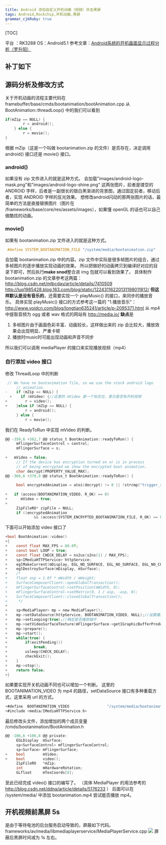 ```yaml
---
title: Android 添加自定义开机动画（视频）并去黑屏
tags: Android,Rockchip,开机动画,黑屏
grammar_cjkRuby: true
---
```

[TOC]

平台 ：RK3288
OS：Android5.1
参考文章：[Android系统的开机画面显示过程分析（罗升阳）](http://blog.csdn.net/luoshengyang/article/details/7691321)
## 补丁如下

## 源码分析及修改方式
关于开机动画的流程主要代码在 
framebuffer/base/cmds/bootanimation/bootAnimation.cpp 
从 BootAnimation::threadLoop() 中的我们可以看到
```c
if(mZip == NULL) {    
        r = android();
    } else {
        r = movie();
}
```
根据 mZip（这是一个叫做 bootanimation.zip 的文件）是否存在，决定调用 android() 接口还是 movie() 接口。
### android() 
如果没有 zip 文件进入的就是这种方式。
会加载"images/android-logo-mask.png"和"images/android-logo-shine.png" 这两张图片，前者是镂空的 ANDROID 字样，后者是一副很长的银白黑渐进的背景图，通过固定前者，移动后者，实现 ANDROID 字样的反光效果。
想修改android闪动的那两张图片的话，最简单的方法是直接替换图片（图片在 /frameworks/base/core/res/assets/images），如果懂 openGL 的话也可以自己做酷炫的动画。

### movie()
如果有 bootanimation.zip 文件进入的就是这种方式。
```c
 #define SYSTEM_BOOTANIMATION_FILE "/system/media/bootanimation.zip"
 ```
会加载 bootanimation.zip 中的内容。zip 文件中实际是很多帧图片的组合，通过多帧图片的逐步播放实现动画的效果。
所以把做好的动画拷贝到编译好对应的目录下即可，然后执行**make snod**整合进 img 包就可以看到效果了。
具体制作 bootanimation.zip 的文章参考这两篇：
http://blog.csdn.net/mlbcday/article/details/7410509
http://luq1985428.blog.163.com/blog/static/12243116220131198011812/
**但这样默认是没有音乐的**，还需要实现一个 playMusic() 的接口，来同步的播放音乐。
具体实现 playMusic() 接口的方式参考这一篇的 "1.播放音乐"：
http://www.voidcn.com/blog/longtian635241/article/p-2095371.html
从 mp4 中提取音频为 ogg 或者 wav 格式的网站有
http://media.io/
**缺点**是
1. 多帧图片由于画面色彩丰富、动画较长，这样做出来的 zip 会比较大，播放效果会出现明显、严重卡顿
2. 播放时music时可能出现动画和声音不同步

所以我们可以调用 mediaPlayer 的接口来实现播放视频（mp4）
### 自行添加 video 接口
修改 ThreadLoop 中的判断
```c
 // We have no bootanimation file, so we use the stock android logo
     // animation.
-    if (mZip == NULL) {
  +    if (mVideo) {//这里的 mVideo 是一个标志位，表示是否有开机视频
+        r = video();
+    }else if (mZip == NULL) {
         r = android();
     } else {
         r = movie();
```
我们在 ReadyToRun 中实现 mVideo 的判断。
```c
@@ -359,6 +362,7 @@ status_t BootAnimation::readyToRun() {
     mFlingerSurfaceControl = control;
     mFlingerSurface = s;
 
+	mVideo = false;
     // If the device has encryption turned on or is in process
     // of being encrypted we show the encrypted boot animation.
     char decrypt[PROPERTY_VALUE_MAX];
@@ -366,6 +370,9 @@ status_t BootAnimation::readyToRun() {
 
     bool encryptedAnimation = atoi(decrypt) != 0 || !strcmp("trigger_restart_min_framework", decrypt);
 
+   if (access(BOOTANIMATION_VIDEO, R_OK) == 0) 
+      mVideo = true;
+
     ZipFileRO* zipFile = NULL;
     if ((encryptedAnimation 
             && (access(SYSTEM_ENCRYPTED_BOOTANIMATION_FILE, R_OK) == 0) 
```
下面可以开始添加 video 接口了
```c
+bool BootAnimation::video()
+{
+    const float MAX_FPS = 60.0f;
+    const bool LOOP = true;
+    const float CHECK_DELAY = ns2us(s2ns(1) / MAX_FPS);
+    sp<IMediaHTTPService> httpService;
+    eglMakeCurrent(mDisplay, EGL_NO_SURFACE, EGL_NO_SURFACE, EGL_NO_CONTEXT);
+    eglDestroySurface(mDisplay, mSurface);
+    /*
+    float asp = 1.0f * mWidth / mHeight;
+    SurfaceComposerClient::openGlobalTransaction();
+    mFlingerSurfaceControl->setPosition(mWidth, 0);
+    mFlingerSurfaceControl->setMatrix(0, 1 / asp, -asp, 0);
+    SurfaceComposerClient::closeGlobalTransaction();
+     */
+
+    sp<MediaPlayer> mp = new MediaPlayer();
+    mp->setDataSource(httpService, BOOTANIMATION_VIDEO, NULL);//设置播放资源
+    mp->setLooping(true);//确定是否播放循环
+    mp->setVideoSurfaceTexture(mFlingerSurface->getIGraphicBufferProducer());
+    mp->prepare();
+    mp->start();
+    while(true) {
+        if(exitPending())
+            break;
+        usleep(CHECK_DELAY);
+        checkExit();
+    }
+    mp->stop();
+    return false;
+}
```
如果要实现开关机动画不同也可以增加一个判断。
这里的  BOOTANIMATION_VIDEO 为 mp4 的路径，setDataSource 接口有多种重载方式，这里采用 url 的方式。
```c
+#define  BOOTANIMATION_VIDEO                 "/system/media/bootanimation.mp4"
+#include <media/IMediaHTTPService.h>
```
最后修改头文件，添加增加的两个成员变量
/cmds/bootanimation/BootAnimation.h
```c
@@ -106,6 +106,8 @@ private:
     EGLDisplay  mSurface;
     sp<SurfaceControl> mFlingerSurfaceControl;
     sp<Surface> mFlingerSurface;
+    bool        mVideo;
+    bool        video();
     ZipFileRO   *mZip;
     int         mHardwareRotation;
     GLfloat     mTexCoords[8];
```
至此已经完成 video() 接口的编写了。
（具体 MediaPlayer 的用法参考的 http://blog.csdn.net/ddna/article/details/5176233 ）
后面可以在 /system/media/ 中添加 bootanimation.mp4 尝试能否播放 mp4。

## 开机视频前黑屏 5s
是由于等待电池的后台服务启动导致的，屏蔽如下代码。
 frameworks/av/media/libmediaplayerservice/MediaPlayerService.cpp
 ![](https://ws3.sinaimg.cn/large/ba061518gw1f7kstpdro9j20mx0btjuz.jpg)
屏蔽后黑屏时间减为 1s 左右。

